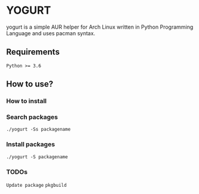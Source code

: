 # YOGURT
yogurt is a simple AUR helper for Arch Linux written in Python Programming Language and uses pacman syntax.

## Requirements
`Python >= 3.6`

## How to use?

### How to install

### Search packages
`./yogurt -Ss packagename`

### Install packages
`./yogurt -S packagename`

### TODOs
`Update package`
`pkgbuild`
